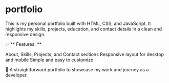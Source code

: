 # portfolio

This is my personal portfolio built with HTML, CSS, and JavaScript. It highlights my skills, projects, education, and contact details in a clean and responsive design.

✨ ** Features: **

About, Skills, Projects, and Contact sections
Responsive layout for desktop and mobile
Simple and easy to customize

🚀 A straightforward portfolio to showcase my work and journey as a developer.
